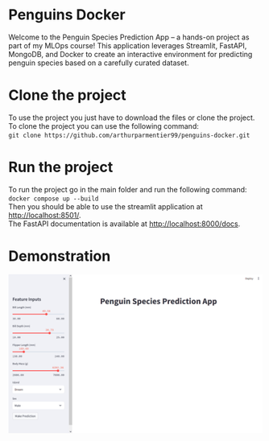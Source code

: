 # Penguins Docker
Welcome to the Penguin Species Prediction App – a hands-on project as part of my MLOps course! This application leverages Streamlit, FastAPI, MongoDB, and Docker to create an interactive environment for predicting penguin species based on a carefully curated dataset.  

# Clone the project
To use the project you just have to download the files or clone the project.
To clone the project you can use the following command:  
`git clone https://github.com/arthurparmentier99/penguins-docker.git`

# Run the project
To run the project go in the main folder and run the following command:  
`docker compose up --build`  
Then you should be able to use the streamlit application at [http://localhost:8501/](http://localhost:8501/).  
The FastAPI documentation is available at [http://localhost:8000/docs](http://localhost:8000/docs).

# Demonstration
![Demonstration](images/penguins.gif)
